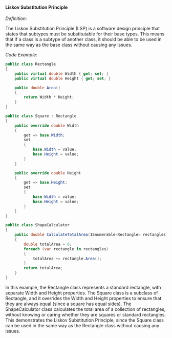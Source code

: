 #### Liskov Substitution Principle

*Definition:*

The Liskov Substitution Principle (LSP) is a software design principle that states that subtypes must be substitutable for their base types. This means that if a class is a subtype of another class, it should be able to be used in the same way as the base class without causing any issues.

*Code Example:*

```csharp
public class Rectangle
{
    public virtual double Width { get; set; }
    public virtual double Height { get; set; }

    public double Area()
    {
        return Width * Height;
    }
}

public class Square : Rectangle
{
    public override double Width
    {
        get => base.Width;
        set
        {
            base.Width = value;
            base.Height = value;
        }
    }

    public override double Height
    {
        get => base.Height;
        set
        {
            base.Width = value;
            base.Height = value;
        }
    }
}

public class ShapeCalculator
{
    public double CalculateTotalArea(IEnumerable<Rectangle> rectangles)
    {
        double totalArea = 0;
        foreach (var rectangle in rectangles)
        {
            totalArea += rectangle.Area();
        }
        return totalArea;
    }
}
```

In this example, the Rectangle class represents a standard rectangle, with separate Width and Height properties. The Square class is a subclass of Rectangle, and it overrides the Width and Height properties to ensure that they are always equal (since a square has equal sides). The ShapeCalculator class calculates the total area of a collection of rectangles, without knowing or caring whether they are squares or standard rectangles. This demonstrates the Liskov Substitution Principle, since the Square class can be used in the same way as the Rectangle class without causing any issues.
